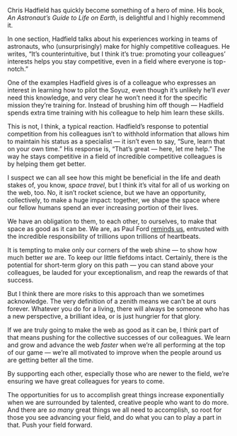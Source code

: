 

Chris Hadfield has quickly become something of a hero of mine. His book, *An Astronaut’s Guide to Life on
Earth*, is delightful and I highly recommend it.

In one section, Hadfield talks about his experiences working in teams of astronauts, who (unsurprisingly) make
for highly competitive colleagues. He writes, “It’s counterintuitive, but I think it’s true: promoting
your colleagues’ interests helps you stay competitive, even in a field where everyone is top-notch.”

One of the examples Hadfield gives is of a colleague who expresses an interest in learning how to pilot the
Soyuz, even though it’s unlikely he’ll *ever* need this knowledge, and very clear he won’t need it for
the specific mission they’re training for. Instead of brushing him off though — Hadfield spends extra time
training with his colleague to help him learn these skills.

This is not, I think, a typical reaction. Hadfield’s response to potential competition from his colleagues
isn’t to withhold information that allows him to maintain his status as a specialist — it isn’t even to
say, “Sure, learn that on your own time.” His response is, “That’s great — here, let me help.” The
way he stays competitive in a field of incredible competitive colleagues is by helping them get better.

I suspect we can all see how this might be beneficial in the life and death stakes of, you know, *space
travel*, but I think it’s vital for all of us working on the web, too. No, it isn’t rocket science, but we
have an opportunity, collectively, to make a huge impact: together, we shape the space where our fellow humans
spend an ever increasing portion of their lives.

We have an obligation to them, to each other, to ourselves, to make that space as good as it can be. We are,
as Paul Ford [reminds us](http://contentsmagazine.com/articles/10-timeframes/), entrusted with the incredible
responsibility of trillions upon trillions of heartbeats.

It is tempting to make only our corners of the web shine — to show how much better *we* are. To keep our
little fiefdoms intact. Certainly, there is the potential for short-term glory on this path — you can stand
above your colleagues, be lauded for your exceptionalism, and reap the rewards of that success.

But I think there are more risks to this approach than we sometimes acknowledge. The very definition of a
zenith means we can’t be at ours forever. Whatever you do for a living, there will always be someone who has
a new perspective, a brilliant idea, or is just hungrier for that glory.

If we are truly going to make the web as good as it can be, I think part of that means pushing for the
collective successes of our colleagues. We learn and grow and advance the web *faster* when we’re all
performing at the top of our game — we’re all motivated to improve when the people around us are getting
better all the time.

By supporting each other, especially those who are newer to the field, we’re ensuring we have great
colleagues for years to come.

The opportunities for us to accomplish great things increase exponentially when we are surrounded by talented,
creative people who want to do more. And there are *so many* great things we all need to accomplish, so root
for those you see advancing your field, and do what you can to play a part in that. Push your field
forward.